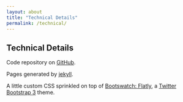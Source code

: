 ```yaml
---
layout: about
title: "Technical Details"
permalink: /technical/
---
```


## Technical Details

Code repository on [GitHub](https://github.com/eidsonator/simonSays).

Pages generated by [jekyll](https://jekyllrb.com/).

A little custom CSS sprinkled on top of [Bootswatch: Flatly](http://bootswatch.com/flatly/),
a [Twitter Bootstrap 3](http://getbootstrap.com/) theme.

